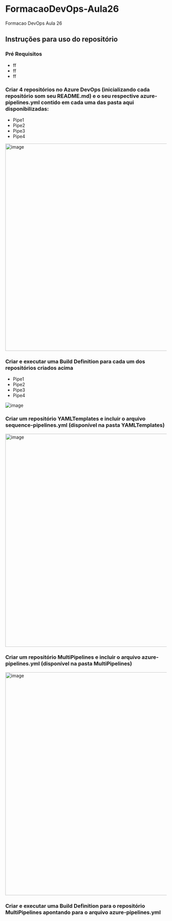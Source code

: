 # FormacaoDevOps-Aula26
Formacao DevOps Aula 26

## Instruções para uso do repositório

### Pré Requisitos
- ff
- ff
- ff

### Criar 4 repositórios no Azure DevOps (inicializando cada repositório som seu README.md) e o seu respective azure-pipelines.yml contido em cada uma das pasta aqui disponibilizadas:
- Pipe1
- Pipe2
- Pipe3
- Pipe4

<img width="645" alt="image" src="https://github.com/azurenapratica/FormacaoDevOps-Aula26/assets/8333012/08ecb263-79b2-4f2f-86c3-08112da510aa">

### Criar e executar uma Build Definition para cada um dos repositórios criados acima
- Pipe1
- Pipe2
- Pipe3
- Pipe4

![image](https://github.com/azurenapratica/FormacaoDevOps-Aula26/assets/8333012/8ac80d37-bf66-4022-b7ee-eac62d6bc25c)

### Criar um repositório YAMLTemplates e incluir o arquivo sequence-pipelines.yml (disponível na pasta YAMLTemplates)
<img width="663" alt="image" src="https://github.com/azurenapratica/FormacaoDevOps-Aula26/assets/8333012/e03cda40-3ca2-431c-9eed-457329ac074b">


### Criar um repositório MultiPipelines e incluir o arquivo azure-pipelines.yml (disponível na pasta MultiPipelines)
<img width="694" alt="image" src="https://github.com/azurenapratica/FormacaoDevOps-Aula26/assets/8333012/1046eb9e-3193-4912-bc8b-e566973d9a56">

### Criar e executar uma Build Definition para o repositório MultiPipelines apontando para o arquivo azure-pipelines.yml


